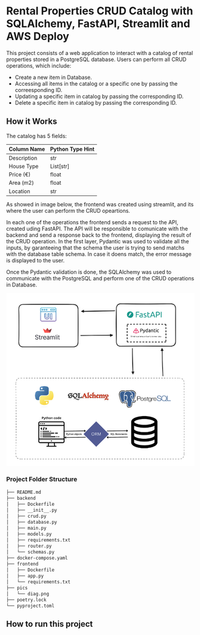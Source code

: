 # Rental Properties CRUD Catalog with SQLAlchemy, FastAPI, Streamlit and AWS Deploy

This project consists of a web application to interact with a catalog of rental properties stored in a PostgreSQL database. Users can perform all CRUD operations, which include: 
- Create a new item in Database. 
- Accessing all items in the catalog or a specific one by passing the correesponding ID. 
- Updating a specific item in catalog by passing the corresponding ID. 
- Delete a specific item in catalog by passing the corresponding ID.


## How it Works

The catalog has 5 fields:

| Column Name           | Python Type Hint |
|-----------------------|------------------|
| Description  | str              |
| House Type            | List[str]        |
| Price (€)            | float            |
| Area (m2)              | float            |
| Location              | str              |


As showed in image below, the frontend was created using streamlit, and its where the user can perform the CRUD opeartions.

In each one of the operations the frontend sends a request to the API, created uding FastAPI. The API will be responsible to comunicate with the backend and send a response back to the frontend, displaying the result of the CRUD operation. In the first layer, Pydantic was used to validate all the inputs, by garanteeing that the schema the user is trying to send matchs with the database table schema. In case it doens match, the error message is displayed to the user.

Once the Pydantic validation is done, the SQLAlchemy was used to communicate with the PostgreSQL and perform one of the CRUD operations in Database. 

![](media/diag.png)



### Project Folder Structure
```
├── README.md
├── backend
│   ├── Dockerfile
│   ├── __init__.py
│   ├── crud.py
│   ├── database.py
│   ├── main.py
│   ├── models.py
│   ├── requirements.txt
│   ├── router.py
│   └── schemas.py
├── docker-compose.yaml
├── frontend
│   ├── Dockerfile
│   ├── app.py
│   └── requirements.txt
├── pics
│   └── diag.png
├── poetry.lock
└── pyproject.toml
```

## How to run this project
